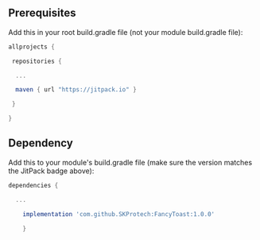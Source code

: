 ## Prerequisites

Add this in your root build.gradle file (not your module build.gradle file):
```gradle
allprojects {

 repositories {

  ...

  maven { url "https://jitpack.io" }

 }

}
```
## Dependency

Add this to your module's build.gradle file (make sure the version matches the JitPack badge above):
```gradle
dependencies {

  ...

	implementation 'com.github.SKProtech:FancyToast:1.0.0'
  
	}
```

